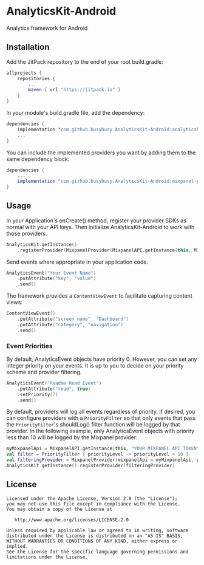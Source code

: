 # AnalyticsKit-Android
Analytics framework for Android

## Installation
Add the JitPack repository to the end of your root build.gradle:
```groovy
allprojects {
    repositories {
        ...
        maven { url "https://jitpack.io" }
    }
}
```

In your module's build.gradle file, add the dependency:
```groovy
dependencies {
    implementation "com.github.busybusy.AnalyticsKit-Android:analyticskit:0.10.0"
    ...
}
```

You can include the implemented providers you want by adding them to the same dependency block:
```groovy
dependencies {
    ...
    implementation "com.github.busybusy.AnalyticsKit-Android:mixpanel-provider:0.10.0"
}
```

## Usage
In your Application's onCreate() method, register your provider SDKs as normal with your API keys. 
Then initialize AnalyticsKit-Android to work with those providers.

```kotlin
AnalyticsKit.getInstance()
    .registerProvider(MixpanelProvider(MixpanelAPI.getInstance(this, MIXPANEL_TOKEN)))
```

Send events where appropriate in your application code.

```kotlin
AnalyticsEvent("Your Event Name")
    .putAttribute("key", "value")
    .send()
```

The framework provides a ```ContentViewEvent``` to facilitate capturing content views:
```kotlin
ContentViewEvent()
    .putAttribute("screen_name", "Dashboard")
    .putAttribute("category", "navigation")
    .send()
```

### Event Priorities
By default, AnalyticsEvent objects have priority 0. However, you can
set any integer priority on your events. It is up to you to decide on your priority scheme 
and provider filtering.
```kotlin
AnalyticsEvent("Readme Read Event")
    .putAttribute("read", true)
    .setPriority(7)
    .send()
```

By default, providers will log all events regardless of priority. If desired, you can 
configure providers with a ```PriorityFilter``` so that only events that pass the 
```PriorityFilter```'s shouldLog() filter function will be logged by that provider. 
In the following example, only AnalyticsEvent objects with priority less than 10 will be 
logged by the Mixpanel provider:
```kotlin
myMixpanelApi = MixpanelAPI.getInstance(this, "YOUR MIXPANEL API TOKEN");
val filter = PriorityFilter { priorityLevel -> priorityLevel < 10 }
val filteringProvider = MixpanelProvider(mixpanelApi = myMixpanelApi, priorityFilter = filter)
AnalyticsKit.getInstance().registerProvider(filteringProvider)
```

## License

    Licensed under the Apache License, Version 2.0 (the "License");
    you may not use this file except in compliance with the License.
    You may obtain a copy of the License at

       http://www.apache.org/licenses/LICENSE-2.0

    Unless required by applicable law or agreed to in writing, software
    distributed under the License is distributed on an "AS IS" BASIS,
    WITHOUT WARRANTIES OR CONDITIONS OF ANY KIND, either express or implied.
    See the License for the specific language governing permissions and
    limitations under the License.
